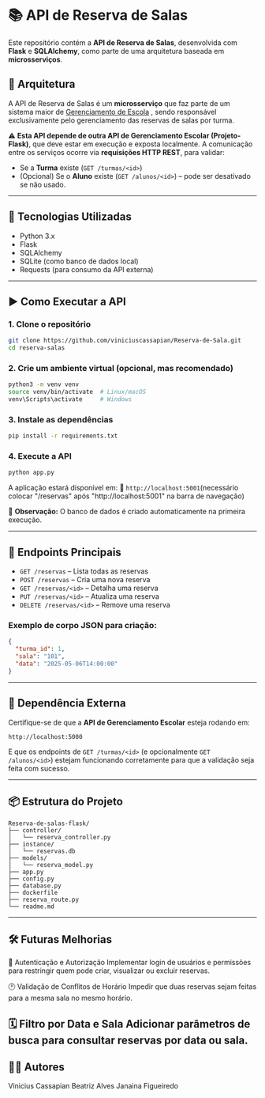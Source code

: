 # 📚 API de Reserva de Salas

Este repositório contém a **API de Reserva de Salas**, desenvolvida com **Flask** e **SQLAlchemy**, como parte de uma arquitetura baseada em **microsserviços**.

## 🧩 Arquitetura

A API de Reserva de Salas é um **microsserviço** que faz parte de um sistema maior de [Gerenciamento de Escola](https://github.com/viniciuscassapian/Projeto-Flask.git)
, sendo responsável exclusivamente pelo gerenciamento das reservas de salas por turma.

⚠️ **Esta API depende de outra API de Gerenciamento Escolar (Projeto-Flask)**, que deve estar em execução e exposta localmente. A comunicação entre os serviços ocorre via **requisições HTTP REST**, para validar:

- Se a **Turma** existe (`GET /turmas/<id>`)
- (Opcional) Se o **Aluno** existe (`GET /alunos/<id>`) – pode ser desativado se não usado.

---

## 🚀 Tecnologias Utilizadas

- Python 3.x
- Flask
- SQLAlchemy
- SQLite (como banco de dados local)
- Requests (para consumo da API externa)

---

## ▶️ Como Executar a API

### 1. Clone o repositório

```bash
git clone https://github.com/viniciuscassapian/Reserva-de-Sala.git
cd reserva-salas
```

### 2. Crie um ambiente virtual (opcional, mas recomendado)

```bash
python3 -m venv venv
source venv/bin/activate  # Linux/macOS
venv\Scripts\activate     # Windows
```

### 3. Instale as dependências

```bash
pip install -r requirements.txt
```

### 4. Execute a API

```bash
python app.py
```

A aplicação estará disponível em:
📍 `http://localhost:5001`(necessário colocar "/reservas" após "http://localhost:5001" na barra de navegação)

📝 **Observação:** O banco de dados é criado automaticamente na primeira execução.

---

## 📡 Endpoints Principais

- `GET /reservas` – Lista todas as reservas
- `POST /reservas` – Cria uma nova reserva
- `GET /reservas/<id>` – Detalha uma reserva
- `PUT /reservas/<id>` – Atualiza uma reserva
- `DELETE /reservas/<id>` – Remove uma reserva

### Exemplo de corpo JSON para criação:

```json
{
  "turma_id": 1,
  "sala": "101",
  "data": "2025-05-06T14:00:00"
}
```

---

## 🔗 Dependência Externa

Certifique-se de que a **API de Gerenciamento Escolar** esteja rodando em:

```
http://localhost:5000
```

E que os endpoints de `GET /turmas/<id>` (e opcionalmente `GET /alunos/<id>`) estejam funcionando corretamente para que a validação seja feita com sucesso.

---

## 📦 Estrutura do Projeto

```
Reserva-de-salas-flask/
├── controller/
│   └── reserva_controller.py     
├── instance/
│   └── reservas.db              
├── models/
│   └── reserva_model.py          
├── app.py                        
├── config.py                     
├── database.py                   
├── dockerfile                    
├── reserva_route.py              
└── readme.md                     

```

---

## 🛠️ Futuras Melhorias

🔐 Autenticação e Autorização
Implementar login de usuários e permissões para restringir quem pode criar, visualizar ou excluir reservas.

🕐 Validação de Conflitos de Horário
Impedir que duas reservas sejam feitas para a mesma sala no mesmo horário.

🗓️ Filtro por Data e Sala
Adicionar parâmetros de busca para consultar reservas por data ou sala.
---

## 🧑‍💻 Autores

Vinicius Cassapian
Beatriz Alves
Janaina Figueiredo
